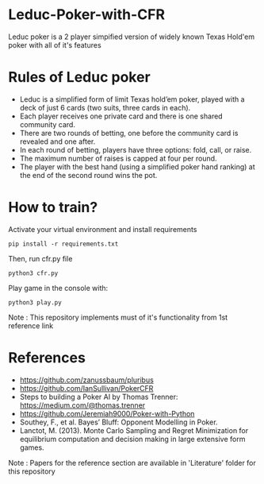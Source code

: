 # Leduc-Poker-with-CFR
Leduc poker is a 2 player simpified version of widely known Texas Hold'em poker with all of it's features

# Rules of Leduc poker

- Leduc is a simplified form of limit Texas hold’em poker, played with a deck of just 6 cards (two suits, three cards in each).
- Each player receives one private card and there is one shared community card.
- There are two rounds of betting, one before the community card is revealed and one after.
- In each round of betting, players have three options: fold, call, or raise.
- The maximum number of raises is capped at four per round.
- The player with the best hand (using a simplified poker hand ranking) at the end of the second round wins the pot.

# How to train?
Activate your virtual environment and install requirements

```{python}
pip install -r requirements.txt
```

Then, run cfr.py file
```{python}
python3 cfr.py
```

Play game in the console with:
```{python}
python3 play.py
```

Note : This repository implements must of it's functionality from 1st reference link

# References

- https://github.com/zanussbaum/pluribus
- https://github.com/IanSullivan/PokerCFR
- Steps to building a Poker AI by Thomas Trenner: https://medium.com/@thomas.trenner
- https://github.com/Jeremiah9000/Poker-with-Python
- Southey, F., et al. Bayes’ Bluff: Opponent Modelling in Poker.
- Lanctot, M. (2013). Monte Carlo Sampling and Regret Minimization for equilibrium computation and decision making in large extensive form games.

Note : Papers for the reference section are available in 'Literature' folder for this repository
